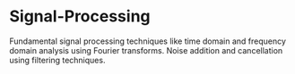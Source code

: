 # Signal-Processing
Fundamental signal processing techniques like time domain and frequency domain analysis using Fourier transforms. Noise addition and cancellation using filtering techniques.
